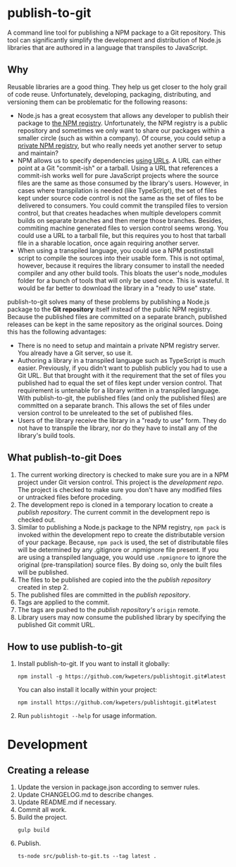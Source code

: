 # publish-to-git
A command line tool for publishing a NPM package to a Git repository.  This tool
can significantly simplify the development and distribution of Node.js libraries
that are authored in a language that transpiles to JavaScript.

## Why
Reusable libraries are a good thing.  They help us get closer to the holy grail
of code reuse.  Unfortunately, developing, packaging, distributing, and versioning
them can be problematic for the following reasons:
- Node.js has a great ecosystem that allows any developer to publish their
  package to [the NPM registry](https://www.npmjs.com/).  Unfortunately, the NPM
  registry is a public repository and sometimes we only want to share our packages
  within a smaller circle (such as within a company).  Of course, you could
  setup a [private NPM registry](http://lmgtfy.com/?q=private+npm+registry),
  but who really needs yet another server to setup and maintain?
- NPM allows us to specify dependencies [using
  URLs](https://docs.npmjs.com/files/package.json#urls-as-dependencies).  A URL
  can either point at a Git "commit-ish" or a tarball.  Using a URL that
  references a commit-ish works well for pure JavaScript projects where the source
  files are the same as those consumed by the library's users.  However, in cases
  where transpilation is needed (like TypeScript), the set of files kept under
  source code control is not the same as the set of files to be delivered to
  consumers.  You could commit the transpiled files to version control, but
  that creates headaches when multiple developers commit builds on separate
  branches and then merge those branches.  Besides, commiting machine generated
  files to version control seems wrong.  You could use a URL to a tarball file,
  but this requires you to host that tarball file in a sharable location, once
  again requiring another server.
- When using a transpiled language, you could use a NPM postinstall script to
  compile the sources into their usable form.  This is not optimal, however,
  because it requires the library consumer to install the needed compiler and any
  other build tools.  This bloats the user's node_modules folder for a bunch of
  tools that will only be used once.  This is wasteful.  It would be far better to
  download the library in a "ready to use" state.

publish-to-git solves many of these problems by publishing a Node.js package to
the **Git repository** itself instead of the public NPM registry.  Because the
published files are committed on a separate branch, published releases can be
kept in the same repository as the original sources.  Doing this has the
following
advantages:
- There is no need to setup and maintain a private NPM registry server.  You
  already have a Git server, so use it.
- Authoring a library in a transpiled language such as TypeScript is much
  easier.  Previously, if you didn't want to publish publicly you had to use a Git
  URL.  But that brought with it the requirement that the set of files you
  published had to equal the set of files kept under version control.  That
  requirement is untenable for a library written in a transpiled language.  With
  publish-to-git, the published files (and only the published files) are committed
  on a separate branch.  This allows the set of files under version control to be
  unreleated to the set of published files.
- Users of the library receive the library in a "ready to use" form.  They do
  not have to transpile the library, nor do they have to install any of the
  library's build tools.

## What publish-to-git Does
1.  The current working directory is checked to make sure you are in a NPM
    project under Git version control.  This project is the _development repo_.  The
    project is checked to make sure you don't have any modified files or untracked
    files before proceding.
2.  The development repo is cloned in a temporary location to create a _publish
    repository_.  The current commit in the development repo is checked out.
3.  Similar to publishing a Node.js package to the NPM registry, `npm pack` is
    invoked within the development repo to create the distributable version of your package.  Because, `npm
    pack` is used, the set of distributable files will be determined by any
    .gitignore or .npmignore file present.  If you are using a transpiled language,
    you would use `.npmignore` to ignore the original (pre-transpilation) source
    files.  By doing so, only the built files will be published.
4.  The files to be published are copied into the the _publish repository_
    created in step 2.
5.  The published files are committed in the _publish repository_.
6.  Tags are applied to the commit.
6.  The tags are pushed to the _publish repository's_ `origin` remote.
7.  Library users may now consume the published library by specifying the
    published Git commit URL.

## How to use publish-to-git
1.  Install publish-to-git.  If you want to install it globally:
    ```
    npm install -g https://github.com/kwpeters/publishtogit.git#latest
    ```
    You can also install it locally within your project:
    ```
    npm install https://github.com/kwpeters/publishtogit.git#latest
    ```
2.  Run `publishtogit --help` for usage information.
# Development

## Creating a release

1.  Update the version in package.json according to semver rules.
2.  Update CHANGELOG.md to describe changes.
3.  Update README.md if necessary.
4.  Commit all work.
5.  Build the project.
    ```
    gulp build
    ```
6.  Publish.
    ```
    ts-node src/publish-to-git.ts --tag latest .
    ```
